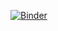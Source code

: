 
[![Binder](https://mybinder.org/badge_logo.svg)](https://mybinder.org/v2/gh/JSchoeberl/iFEM/master?filepath=iFEM.ipynb)
